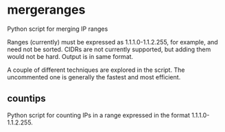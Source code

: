 # mergeranges
Python script for merging IP ranges

Ranges (currently) must be expressed as 1.1.1.0-1.1.2.255, for example, and need not be sorted. CIDRs are not currently supported, but adding them would not be hard. Output is in same format.

A couple of different techniques are explored in the script. The uncommented one is generally the fastest and most efficient.


## countips

Python script for counting IPs in a range expressed in the format 1.1.1.0-1.1.2.255.
